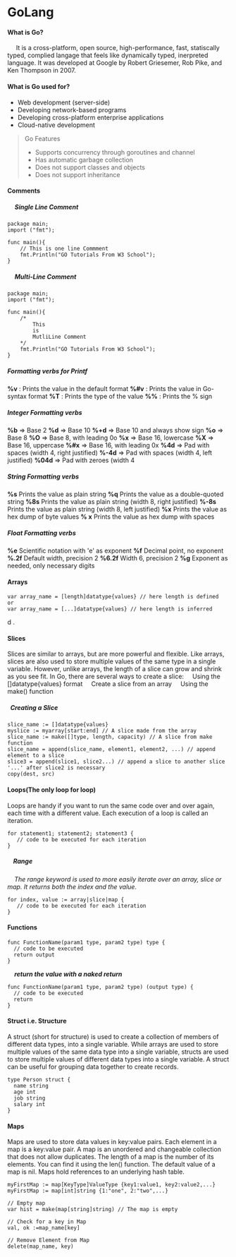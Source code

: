 # GoLang

#### What is Go?
&nbsp;&nbsp;&nbsp;&nbsp; It is a cross-platform, open source, high-performance, fast, statiscally typed, complied langage that feels like dynamically typed, inerpreted language. It was developed at Google by Robert Griesemer, Rob Pike, and Ken Thompson in 2007.

#### What is Go used for?
* Web development (server-side)
* Developing network-based programs
* Developing cross-platform enterprise applications
* Cloud-native development 
> Go Features
>* Supports concurrency through goroutines and channel
>* Has automatic garbage collection
>* Does not support classes and objects
>* Does not support inheritance
>&nbsp;


#### Comments 
##### &nbsp;&nbsp;&nbsp;&nbsp; Single Line Comment
```
package main;
import ("fmt");

func main(){
    // This is one line Commment
    fmt.Println("GO Tutorials From W3 School");
}
```
##### &nbsp;&nbsp;&nbsp;&nbsp; Multi-Line Comment
```
package main;
import ("fmt");

func main(){
    /*
        This
        is 
        MutliLine Comment
    */
    fmt.Println("GO Tutorials From W3 School");
}
```

##### Formatting verbs for Printf
**%v**	: Prints the value in the default format
**%#v**	: Prints the value in Go-syntax format
**%T**	: Prints the type of the value
**%%**	: Prints the % sign


##### Integer Formatting verbs
**%b**	=> Base 2
**%d**	=> Base 10
**%+d**	=> Base 10 and always show sign
**%o**	=> Base 8
**%O**	=> Base 8, with leading 0o
**%x**	=> Base 16, lowercase
**%X**	=> Base 16, uppercase
**%#x**	=> Base 16, with leading 0x
**%4d**	=> Pad with spaces (width 4, right justified)
**%-4d** => Pad with spaces (width 4, left justified)
**%04d** => Pad with zeroes (width 4

##### String Formatting verbs
**%s**	Prints the value as plain string
**%q**	Prints the value as a double-quoted string
**%8s**	Prints the value as plain string (width 8, right justified)
**%-8s**	Prints the value as plain string (width 8, left justified)
**%x**	Prints the value as hex dump of byte values
**% x**	Prints the value as hex dump with spaces

##### Float Formatting verbs
**%e**	Scientific notation with 'e' as exponent
**%f**	Decimal point, no exponent
**%.2f**	Default width, precision 2
**%6.2f**	Width 6, precision 2
**%g**	Exponent as needed, only necessary digits


#### Arrays
```
var array_name = [length]datatype{values} // here length is defined
or
var array_name = [...]datatype{values} // here length is inferred
```
d .
#### Slices
Slices are similar to arrays, but are more powerful and flexible.
Like arrays, slices are also used to store multiple values of the same type in a single variable.
However, unlike arrays, the length of a slice can grow and shrink as you see fit.
In Go, there are several ways to create a slice:
&nbsp;&nbsp;&nbsp;&nbsp;Using the []datatype{values} format
&nbsp;&nbsp;&nbsp;&nbsp;Create a slice from an array
&nbsp;&nbsp;&nbsp;&nbsp;Using the make() function

##### &nbsp;&nbsp;Creating a Slice
```
slice_name := []datatype{values}
myslice := myarray[start:end] // A slice made from the array
slice_name := make([]type, length, capacity) // A slice from make function
slice_name = append(slice_name, element1, element2, ...) // append element to a slice
slice3 = append(slice1, slice2...) // append a slice to another slice  
'...' after slice2 is necessary 
copy(dest, src)
```

#### Loops(The only loop for loop)
Loops are handy if you want to run the same code over and over again, each time with a different value.
Each execution of a loop is called an iteration. 
```
for statement1; statement2; statement3 {
   // code to be executed for each iteration
}
```
##### &nbsp;&nbsp;&nbsp; Range
&nbsp;&nbsp;&nbsp;&nbsp;_The range keyword is used to more easily iterate over an array, slice or map. It returns both the index and the value._
```
for index, value := array|slice|map {
   // code to be executed for each iteration
}
```


#### Functions 
```
func FunctionName(param1 type, param2 type) type {
  // code to be executed
  return output
}
```
&nbsp;&nbsp;&nbsp; ***return the value with a naked return***
```
func FunctionName(param1 type, param2 type) (output type) {
  // code to be executed
  return 
}
```

#### Struct i.e. Structure
A struct (short for structure) is used to create a collection of members of different data types, into a single variable.
While arrays are used to store multiple values of the same data type into a single variable, structs are used to store multiple values of different data types into a single variable.
A struct can be useful for grouping data together to create records.
```
type Person struct {
  name string
  age int
  job string
  salary int
}
```

#### Maps
Maps are used to store data values in key:value pairs. Each element in a map is a key:value pair. A map is an unordered and changeable collection that does not allow duplicates.
The length of a map is the number of its elements. You can find it using the len() function.
The default value of a map is nil. Maps hold references to an underlying hash table.
```
myFirstMap := map[KeyType]ValueType {key1:value1, key2:value2,...}
myFirstMap := map[int]string {1:"one", 2:"two",...}

// Empty map
var hist = make(map[string]string) // The map is empty

// Check for a key in Map
val, ok :=map_name[key]

// Remove Element from Map
delete(map_name, key)
```